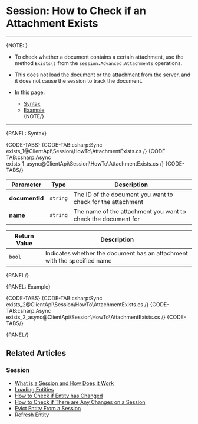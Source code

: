 # Session: How to Check if an Attachment Exists

---

{NOTE: }

* To check whether a document contains a certain attachment, use the method `Exists()` from the `session.Advanced.Attachments` 
operations.  

* This does not [load the document](../../../client-api/session/loading-entities) or [the attachment](../../../client-api/session/attachments/loading) 
from the server, and it does not cause the session to track the document.  

* In this page:  
  * [Syntax](../../../client-api/session/how-to/check-if-attachment-exists#syntax)  
  * [Example](../../../client-api/session/how-to/check-if-attachment-exists#example)  
{NOTE/}

---

{PANEL: Syntax}

{CODE-TABS}
{CODE-TAB:csharp:Sync exists_1@ClientApi\Session\HowTo\AttachmentExists.cs /}
{CODE-TAB:csharp:Async exists_1_async@ClientApi\Session\HowTo\AttachmentExists.cs /}
{CODE-TABS/}

| Parameter | Type | Description |
| - | - | - |
| **documentId** | `string` | The ID of the document you want to check for the attachment |
| **name** | `string` | The name of the attachment you want to check the document for |

| Return Value | Description |
| - | - |
| `bool` | Indicates whether the document has an attachment with the specified name |

{PANEL/}

{PANEL: Example}

{CODE-TABS}
{CODE-TAB:csharp:Sync exists_2@ClientApi\Session\HowTo\AttachmentExists.cs /}
{CODE-TAB:csharp:Async exists_2_async@ClientApi\Session\HowTo\AttachmentExists.cs /}
{CODE-TABS/}

{PANEL/}

## Related Articles

### Session

- [What is a Session and How Does it Work](../../../client-api/session/what-is-a-session-and-how-does-it-work)
- [Loading Entities](../../../client-api/session/loading-entities)
- [How to Check if Entity has Changed](../../../client-api/session/how-to/check-if-entity-has-changed)
- [How to Check if There are Any Changes on a Session](../../../client-api/session/how-to/check-if-there-are-any-changes-on-a-session)
- [Evict Entity From a Session](../../../client-api/session/how-to/evict-entity-from-a-session)
- [Refresh Entity](../../../client-api/session/how-to/refresh-entity)
